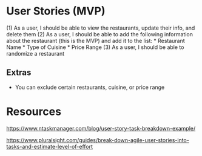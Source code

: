 # User Stories (MVP)
(1) As a user, I should be able to view the restaurants, update their info, and delete them
(2) As a user, I should be able to add the following information about the restaurant (this is the MVP) and add it to the list:
    * Restaurant Name
    * Type of Cuisine
    * Price Range 
(3) As a user, I should be able to randomize a restaurant

## Extras
* You can exclude certain restaurants, cuisine, or price range


# Resources
https://www.ntaskmanager.com/blog/user-story-task-breakdown-example/

https://www.pluralsight.com/guides/break-down-agile-user-stories-into-tasks-and-estimate-level-of-effort